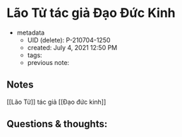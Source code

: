 # Lão Tử tác giả Đạo Đức Kinh

- metadata
	- UID (delete): P-210704-1250
	- created: July 4, 2021 12:50 PM
	- tags:
	- previous note:

## Notes
[[Lão Tử]] tác giả [[Đạo đức kinh]]

## Questions & thoughts:


